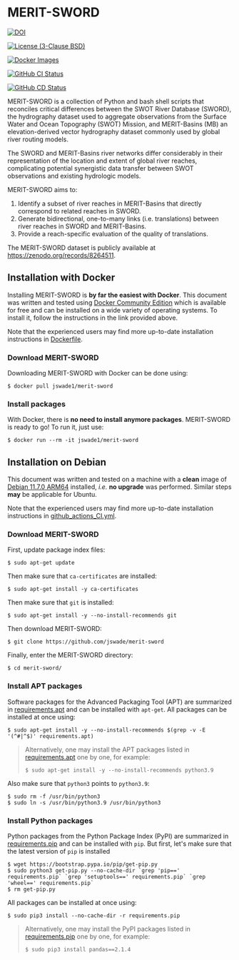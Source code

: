 # MERIT-SWORD
[![DOI](https://zenodo.org/badge/DOI/10.5281/zenodo.13156892.svg)](https://doi.org/10.5281/zenodo.13156892)

[![License (3-Clause BSD)](https://img.shields.io/badge/license-BSD%203--Clause-yellow.svg)](https://github.com/jswade/merit-sword/blob/main/LICENSE)

[![Docker Images](https://img.shields.io/badge/docker-images-blue?logo=docker)](https://hub.docker.com/r/jswade1/merit-sword/tags)

[![GitHub CI Status](https://github.com/jswade/merit-sword/actions/workflows/github_actions_CI.yml/badge.svg)](https://github.com/jswade/merit-sword/actions/workflows/github_actions_CI.yml)

[![GitHub CD Status](https://github.com/jswade/merit-sword/actions/workflows/github_actions_CD.yml/badge.svg)](https://github.com/jswade/merit-sword/actions/workflows/github_actions_CD.yml)

MERIT-SWORD is a collection of Python and bash shell scripts that reconciles 
critical differences between the SWOT River Database (SWORD), the hydrography 
dataset used to aggregate observations from the Surface Water and Ocean 
Topography (SWOT) Mission, and MERIT-Basins (MB) an elevation-derived vector 
hydrography dataset commonly used by global river routing models.

The SWORD and MERIT-Basins river networks differ considerably in their 
representation of the location and extent of global river reaches, complicating 
potential synergistic data transfer between SWOT observations and existing 
hydrologic models.

MERIT-SWORD aims to:

1.  Identify a subset of river reaches in MERIT-Basins that directly correspond 
to related reaches in SWORD.
2.  Generate bidirectional, one-to-many links (i.e. translations) between river 
reaches in SWORD and MERIT-Basins.
3.  Provide a reach-specific evaluation of the quality of translations.

The MERIT-SWORD dataset is publicly available at https://zenodo.org/records/8264511.

## Installation with Docker
Installing MERIT-SWORD is **by far the easiest with Docker**. This document was
written and tested using
[Docker Community Edition](https://www.docker.com/community-edition#/download)
which is available for free and can be installed on a wide variety of operating
systems. To install it, follow the instructions in the link provided above.

Note that the experienced users may find more up-to-date installation
instructions in
[Dockerfile](https://github.com/jswade/merit-sword/blob/main/Dockerfile).

### Download MERIT-SWORD
Downloading MERIT-SWORD with Docker can be done using:

```
$ docker pull jswade1/merit-sword
```

### Install packages
With Docker, there is **no need to install anymore packages**.
MERIT-SWORD is ready to go! To run it, just use:

```
$ docker run --rm -it jswade1/merit-sword
```

## Installation on Debian
This document was written and tested on a machine with a **clean** image of 
[Debian 11.7.0 ARM64](https://cdimage.debian.org/cdimage/archive/11.7.0/arm64/iso-cd/debian-11.7.0-arm64-netinst.iso)
installed, *i.e.* **no upgrade** was performed. 
Similar steps **may** be applicable for Ubuntu.

Note that the experienced users may find more up-to-date installation 
instructions in
[github\_actions\_CI.yml](https://github.com/jswade/merit-sword/blob/main/.github/workflows/github_actions_CI.yml).

### Download MERIT-SWORD
First, update package index files: 

```
$ sudo apt-get update
```

Then make sure that `ca-certificates` are installed: 

```
$ sudo apt-get install -y ca-certificates
```

Then make sure that `git` is installed: 

```
$ sudo apt-get install -y --no-install-recommends git
```

Then download MERIT-SWORD:

```
$ git clone https://github.com/jswade/merit-sword
```

Finally, enter the MERIT-SWORD directory:

```
$ cd merit-sword/
```

### Install APT packages
Software packages for the Advanced Packaging Tool (APT) are summarized in 
[requirements.apt](https://github.com/jswade/merit-sword/blob/main/requirements.apt)
and can be installed with `apt-get`. All packages can be installed at once using:

```
$ sudo apt-get install -y --no-install-recommends $(grep -v -E '(^#|^$)' requirements.apt)
```

> Alternatively, one may install the APT packages listed in 
> [requirements.apt](https://github.com/jswade/merit-sword/blob/main/requirements.apt)
> one by one, for example:
>
> ```
> $ sudo apt-get install -y --no-install-recommends python3.9
>```

Also make sure that `python3` points to `python3.9`:

```
$ sudo rm -f /usr/bin/python3
$ sudo ln -s /usr/bin/python3.9 /usr/bin/python3
```

### Install Python packages
Python packages from the Python Package Index (PyPI) are summarized in
[requirements.pip](https://github.com/jswade/merit-sword/blob/main/requirements.pip)
and can be installed with `pip`. But first, let's make sure that the latest
version of `pip` is installed

```
$ wget https://bootstrap.pypa.io/pip/get-pip.py
$ sudo python3 get-pip.py --no-cache-dir `grep 'pip==' requirements.pip` `grep 'setuptools==' requirements.pip` `grep 'wheel==' requirements.pip`
$ rm get-pip.py
```

All packages can be installed at once using:

```
$ sudo pip3 install --no-cache-dir -r requirements.pip
```

> Alternatively, one may install the PyPI packages listed in 
> [requirements.pip](https://github.com/jswade/merit-sword/blob/main/requirements.pip)
> one by one, for example:
>
> ```
> $ sudo pip3 install pandas==2.1.4
> ```
